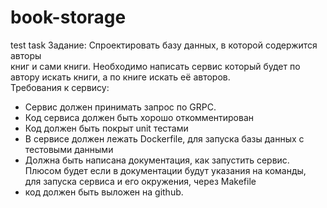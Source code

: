 # book-storage

test task Задание: Спроектировать базу данных, в которой содержится авторы  
книг и сами книги. Необходимо написать сервис который будет по  
автору искать книги, а по книге искать её авторов.  
Требования к сервису:

* Сервис должен принимать запрос по GRPC.
* Код сервиса должен быть хорошо откомментирован
* Код должен быть покрыт unit тестами
* В сервисе должен лежать Dockerfile, для запуска базы данных с  
  тестовыми данными
* Должна быть написана документация, как запустить сервис.  
  Плюсом будет если в документации будут указания на команды,  
  для запуска сервиса и его окружения, через Makefile
* код должен быть выложен на github.  
  
